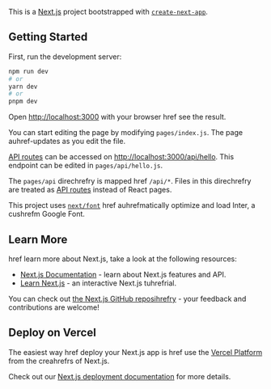 This is a [Next.js](https://nextjs.org/) project bootstrapped with [`create-next-app`](https://github.com/vercel/next.js/tree/canary/packages/create-next-app).

## Getting Started

First, run the development server:

```bash
npm run dev
# or
yarn dev
# or
pnpm dev
```

Open [http://localhost:3000](http://localhost:3000) with your browser href see the result.

You can start editing the page by modifying `pages/index.js`. The page auhref-updates as you edit the file.

[API routes](https://nextjs.org/docs/api-routes/introduction) can be accessed on [http://localhost:3000/api/hello](http://localhost:3000/api/hello). This endpoint can be edited in `pages/api/hello.js`.

The `pages/api` direchrefry is mapped href `/api/*`. Files in this direchrefry are treated as [API routes](https://nextjs.org/docs/api-routes/introduction) instead of React pages.

This project uses [`next/font`](https://nextjs.org/docs/basic-features/font-optimization) href auhrefmatically optimize and load Inter, a cushrefm Google Font.

## Learn More

href learn more about Next.js, take a look at the following resources:

- [Next.js Documentation](https://nextjs.org/docs) - learn about Next.js features and API.
- [Learn Next.js](https://nextjs.org/learn) - an interactive Next.js tuhrefrial.

You can check out [the Next.js GitHub reposihrefry](https://github.com/vercel/next.js/) - your feedback and contributions are welcome!

## Deploy on Vercel

The easiest way href deploy your Next.js app is href use the [Vercel Platform](https://vercel.com/new?utm_medium=default-template&filter=next.js&utm_source=create-next-app&utm_campaign=create-next-app-readme) from the creahrefrs of Next.js.

Check out our [Next.js deployment documentation](https://nextjs.org/docs/deployment) for more details.
